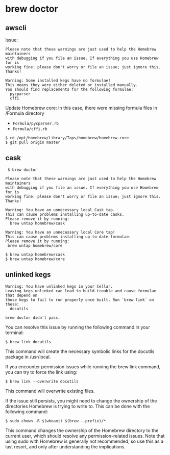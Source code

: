 # brew doctor

## awscli

Issue:

```
Please note that these warnings are just used to help the Homebrew maintainers
with debugging if you file an issue. If everything you use Homebrew for is
working fine: please don't worry or file an issue; just ignore this. Thanks!

Warning: Some installed kegs have no formulae!
This means they were either deleted or installed manually.
You should find replacements for the following formulae:
  pycparser
  cffi
```

Update Homebrew core:
In this case, there were missing formula files in /Formula directory

- `Formula/pycparser.rb`
- `Formula/cffi.rb`

```
$ cd /opt/homebrew/Library/Taps/homebrew/homebrew-core
$ git pull origin master
```

## cask

```
 $ brew doctor

Please note that these warnings are just used to help the Homebrew maintainers
with debugging if you file an issue. If everything you use Homebrew for is
working fine: please don't worry or file an issue; just ignore this. Thanks!

Warning: You have an unnecessary local Cask tap.
This can cause problems installing up-to-date casks.
Please remove it by running:
  brew untap homebrew/cask

Warning: You have an unnecessary local Core tap!
This can cause problems installing up-to-date formulae.
Please remove it by running:
 brew untap homebrew/core
```

```
$ brew untap homebrew/cask
$ brew untap homebrew/core
```

## unlinked kegs

```
Warning: You have unlinked kegs in your Cellar.
Leaving kegs unlinked can lead to build-trouble and cause formulae that depend on
those kegs to fail to run properly once built. Run `brew link` on these:
  docutils

brew doctor didn't pass.
```

You can resolve this issue by running the following command in your terminal:

```
$ brew link docutils
```

This command will create the necessary symbolic links for the docutils package in /usr/local.

If you encounter permission issues while running the brew link command, you can try to force the link using:

```
$ brew link --overwrite docutils
```

This command will overwrite existing files.

If the issue still persists, you might need to change the ownership of the directories Homebrew is trying to write to. This can be done with the following command:

```
$ sudo chown -R $(whoami) $(brew --prefix)/*
```

This command changes the ownership of the Homebrew directory to the current user, which should resolve any permission-related issues. Note that using sudo with Homebrew is generally not recommended, so use this as a last resort, and only after understanding the implications.
